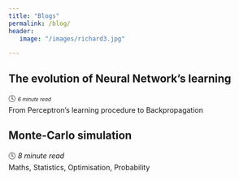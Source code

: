 ```yaml
---
title: "Blogs"
permalink: /blog/
header:
   image: "/images/richard3.jpg"

---
```

## The evolution of Neural Network’s learning
:clock4: <font size="1">*6 minute read*</font>  
From Perceptron’s learning procedure to Backpropagation

## Monte-Carlo simulation
:clock4: *8 minute read*  
Maths, Statistics, Optimisation, Probability

